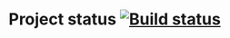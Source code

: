 # Project status  [![Build status](https://ci.appveyor.com/api/projects/status/5l5i12b3xi2kj9cv/branch/main?svg=true)](https://ci.appveyor.com/project/FoRJim/webinterfacetestingv1/branch/main)